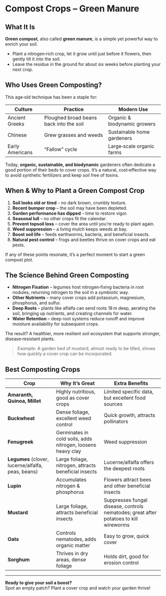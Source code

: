 # Compost Crops – Green Manure

## What It Is  
**Green compost**, also called **green manure**, is a simple yet powerful way to enrich your soil.  
- Plant a nitrogen‑rich crop, let it grow until just before it flowers, then gently till it into the soil.  
- Leave the residue in the ground for about six weeks before planting your next crop.  

## Who Uses Green Composting?  
This age‑old technique has been a staple for:  

| Culture | Practice | Modern Use |
|---------|----------|------------|
| Ancient Greeks | Ploughed broad beans back into the soil | Organic & biodynamic growers |
| Chinese | Grew grasses and weeds | Sustainable home gardeners |
| Early Americans | “Fallow” cycle | Large‑scale organic farms |

Today, **organic, sustainable, and biodynamic** gardeners often dedicate a good portion of their beds to cover crops. It’s a natural, cost‑effective way to avoid synthetic fertilizers and keep soil free of toxins.

## When & Why to Plant a Green Compost Crop  

1. **Soil looks old or tired** – no dark brown, crumbly texture.  
2. **Recent bumper crop** – the soil may have been depleted.  
3. **Garden performance has dipped** – time to restore vigor.  
4. **Seasonal lull** – no other crops fit the calendar.  
5. **Prevent topsoil loss** – cover the area until you’re ready to plant again.  
6. **Weed suppression** – a living mulch keeps weeds at bay.  
7. **Boost soil life** – feeds earthworms, bacteria, and beneficial insects.  
8. **Natural pest control** – frogs and beetles thrive on cover crops and eat pests.  

If any of these points resonate, it’s a perfect moment to start a green compost plot.

## The Science Behind Green Composting  

- **Nitrogen Fixation** – legumes host nitrogen‑fixing bacteria in root nodules, returning nitrogen to the soil in a *symbiotic* way.  
- **Other Nutrients** – many cover crops add potassium, magnesium, phosphorus, and sulfur.  
- **Deep Roots** – plants like alfalfa can send roots 18 m deep, aerating the soil, bringing up nutrients, and creating channels for water.  
- **Water Retention** – deep root systems reduce runoff and improve moisture availability for subsequent crops.  

The result? A healthier, more resilient soil ecosystem that supports stronger, disease‑resistant plants.

> *Example:* A garden bed of mustard, almost ready to be tilled, shows how quickly a cover crop can be incorporated.

## Best Composting Crops  

| Crop | Why It’s Great | Extra Benefits |
|------|----------------|----------------|
| **Amaranth, Quinoa, Millet** | Highly nutritious, good as cover crops | Limited specific data, but excellent food sources |
| **Buckwheat** | Dense foliage, excellent weed control | Quick growth, attracts pollinators |
| **Fenugreek** | Germinates in cold soils, adds nitrogen, loosens heavy clay | Weed suppression |
| **Legumes** (clover, lucerne/alfalfa, peas, beans) | Large foliage, nitrogen, attracts beneficial insects | Lucerne/alfalfa offers the deepest roots |
| **Lupin** | Accumulates nitrogen & phosphorus | Flowers attract bees and other beneficial insects |
| **Mustard** | Large foliage, attracts beneficial insects | Suppresses fungal disease, controls nematodes; great after potatoes to kill wireworms |
| **Oats** | Controls nematodes, adds organic matter | Easy to grow, quick cover |
| **Sorghum** | Thrives in dry areas, dense foliage | Holds dirt, good for erosion control |

---

**Ready to give your soil a boost?**  
Spot an empty patch? Plant a cover crop and watch your garden thrive!